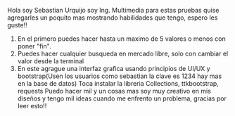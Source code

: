 Hola soy Sebastian Urquijo soy Ing. Multimedia para estas pruebas quise agregarles un poquito mas mostrando habilidades que tengo, espero les guste!!
1. En el primero puedes hacer hasta un maximo de 5 valores o menos con poner "fin".
2. Puedes hacer cualquier busqueda en mercado libre, solo con cambiar el valor desde la terminal
3. En este agrague una interfaz grafica usando principios de UI/UX y bootstrap(Usen los usuarios como sebastian la clave es 1234 hay mas en la base de datos)
Toca instalar la libreria Collections, ttkbootstrap, requests
Puedo hacer mil y un cosas mas soy muy creativo en mis diseños y tengo mil ideas cuando me enfrento un problema, gracias por leer esto!!
